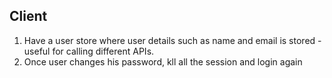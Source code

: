 ## Client

1. Have a user store where user details such as name and email is stored - useful for calling different APIs.
2. Once user changes his password, kll all the session and login again
